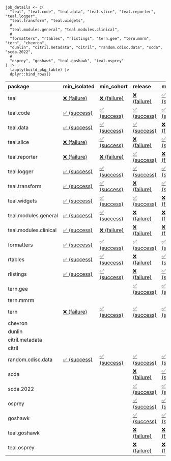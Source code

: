     job_details <- c(
      "teal", "teal.code", "teal.data", "teal.slice", "teal.reporter", "teal.logger",
      "teal.transform", "teal.widgets",
      #
      "teal.modules.general", "teal.modules.clinical",
      #
      "formatters", "rtables", "rlistings", "tern.gee", "tern.mmrm", "tern", "chevron",
      "dunlin", "citril.metadata", "citril", "random.cdisc.data", "scda", "scda.2022",
      #
      "osprey", "goshawk", "teal.goshawk", "teal.osprey"
    ) |> 
      lapply(build_pkg_table) |> 
      dplyr::bind_rows()

<table>
<colgroup>
<col style="width: 4%" />
<col style="width: 23%" />
<col style="width: 23%" />
<col style="width: 23%" />
<col style="width: 23%" />
</colgroup>
<thead>
<tr class="header">
<th style="text-align: left;">package</th>
<th style="text-align: left;">min_isolated</th>
<th style="text-align: left;">min_cohort</th>
<th style="text-align: left;">release</th>
<th style="text-align: left;">max</th>
</tr>
</thead>
<tbody>
<tr class="odd">
<td style="text-align: left;">teal</td>
<td
style="text-align: left;"><a href="https://github.com/insightsengineering/teal/actions/runs/8406659947/job/23020770136">❌
(failure)</a></td>
<td
style="text-align: left;"><a href="https://github.com/insightsengineering/teal/actions/runs/8406659947/job/23020770013">❌
(failure)</a></td>
<td
style="text-align: left;"><a href="https://github.com/insightsengineering/teal/actions/runs/8406659947/job/23020770181">❌
(failure)</a></td>
<td
style="text-align: left;"><a href="https://github.com/insightsengineering/teal/actions/runs/8406659947/job/23020770084">✅
(success)</a></td>
</tr>
<tr class="even">
<td style="text-align: left;">teal.code</td>
<td
style="text-align: left;"><a href="https://github.com/insightsengineering/teal.code/actions/runs/8406660744/job/23020772304">✅
(success)</a></td>
<td
style="text-align: left;"><a href="https://github.com/insightsengineering/teal.code/actions/runs/8406660744/job/23020772240">✅
(success)</a></td>
<td
style="text-align: left;"><a href="https://github.com/insightsengineering/teal.code/actions/runs/8406660744/job/23020772421">✅
(success)</a></td>
<td
style="text-align: left;"><a href="https://github.com/insightsengineering/teal.code/actions/runs/8406660744/job/23020772353">✅
(success)</a></td>
</tr>
<tr class="odd">
<td style="text-align: left;">teal.data</td>
<td
style="text-align: left;"><a href="https://github.com/insightsengineering/teal.data/actions/runs/8406662913/job/23020777152">✅
(success)</a></td>
<td
style="text-align: left;"><a href="https://github.com/insightsengineering/teal.data/actions/runs/8406662913/job/23020777038">✅
(success)</a></td>
<td
style="text-align: left;"><a href="https://github.com/insightsengineering/teal.data/actions/runs/8406662913/job/23020777247">✅
(success)</a></td>
<td
style="text-align: left;"><a href="https://github.com/insightsengineering/teal.data/actions/runs/8406662913/job/23020776921">❌
(failure)</a></td>
</tr>
<tr class="even">
<td style="text-align: left;">teal.slice</td>
<td
style="text-align: left;"><a href="https://github.com/insightsengineering/teal.slice/actions/runs/8406667150/job/23020785576">❌
(failure)</a></td>
<td
style="text-align: left;"><a href="https://github.com/insightsengineering/teal.slice/actions/runs/8406667150/job/23020785447">✅
(success)</a></td>
<td
style="text-align: left;"><a href="https://github.com/insightsengineering/teal.slice/actions/runs/8406667150/job/23020785632">❌
(failure)</a></td>
<td
style="text-align: left;"><a href="https://github.com/insightsengineering/teal.slice/actions/runs/8406667150/job/23020785505">✅
(success)</a></td>
</tr>
<tr class="odd">
<td style="text-align: left;">teal.reporter</td>
<td
style="text-align: left;"><a href="https://github.com/insightsengineering/teal.reporter/actions/runs/8406664798/job/23020780332">❌
(failure)</a></td>
<td
style="text-align: left;"><a href="https://github.com/insightsengineering/teal.reporter/actions/runs/8406664798/job/23020780302">❌
(failure)</a></td>
<td
style="text-align: left;"><a href="https://github.com/insightsengineering/teal.reporter/actions/runs/8406664798/job/23020780373">✅
(success)</a></td>
<td
style="text-align: left;"><a href="https://github.com/insightsengineering/teal.reporter/actions/runs/8406664798/job/23020780269">❌
(failure)</a></td>
</tr>
<tr class="even">
<td style="text-align: left;">teal.logger</td>
<td
style="text-align: left;"><a href="https://github.com/insightsengineering/teal.logger/actions/runs/8423571772/job/23065516656">✅
(success)</a></td>
<td
style="text-align: left;"><a href="https://github.com/insightsengineering/teal.logger/actions/runs/8423571772/job/23065516359">✅
(success)</a></td>
<td
style="text-align: left;"><a href="https://github.com/insightsengineering/teal.logger/actions/runs/8423571772/job/23065516952">✅
(success)</a></td>
<td
style="text-align: left;"><a href="https://github.com/insightsengineering/teal.logger/actions/runs/8423571772/job/23065515939">✅
(success)</a></td>
</tr>
<tr class="odd">
<td style="text-align: left;">teal.transform</td>
<td
style="text-align: left;"><a href="https://github.com/insightsengineering/teal.transform/actions/runs/8406665676/job/23020782490">✅
(success)</a></td>
<td
style="text-align: left;"><a href="https://github.com/insightsengineering/teal.transform/actions/runs/8406665676/job/23020782322">✅
(success)</a></td>
<td
style="text-align: left;"><a href="https://github.com/insightsengineering/teal.transform/actions/runs/8406665676/job/23020782408">❌
(failure)</a></td>
<td
style="text-align: left;"><a href="https://github.com/insightsengineering/teal.transform/actions/runs/8406665676/job/23020782225">✅
(success)</a></td>
</tr>
<tr class="even">
<td style="text-align: left;">teal.widgets</td>
<td
style="text-align: left;"><a href="https://github.com/insightsengineering/teal.widgets/actions/runs/8406675802/job/23020803626">✅
(success)</a></td>
<td
style="text-align: left;"><a href="https://github.com/insightsengineering/teal.widgets/actions/runs/8406675802/job/23020803571">✅
(success)</a></td>
<td
style="text-align: left;"><a href="https://github.com/insightsengineering/teal.widgets/actions/runs/8406675802/job/23020803691">✅
(success)</a></td>
<td
style="text-align: left;"><a href="https://github.com/insightsengineering/teal.widgets/actions/runs/8406675802/job/23020803520">❌
(failure)</a></td>
</tr>
<tr class="odd">
<td style="text-align: left;">teal.modules.general</td>
<td
style="text-align: left;"><a href="https://github.com/insightsengineering/teal.modules.general/actions/runs/8406660567/job/23020771875">✅
(success)</a></td>
<td
style="text-align: left;"><a href="https://github.com/insightsengineering/teal.modules.general/actions/runs/8406660567/job/23020771792">✅
(success)</a></td>
<td
style="text-align: left;"><a href="https://github.com/insightsengineering/teal.modules.general/actions/runs/8406660567/job/23020771833">❌
(failure)</a></td>
<td
style="text-align: left;"><a href="https://github.com/insightsengineering/teal.modules.general/actions/runs/8406660567/job/23020771749">❌
(failure)</a></td>
</tr>
<tr class="even">
<td style="text-align: left;">teal.modules.clinical</td>
<td
style="text-align: left;"><a href="https://github.com/insightsengineering/teal.modules.clinical/actions/runs/8406670744/job/23020792300">✅
(success)</a></td>
<td
style="text-align: left;"><a href="https://github.com/insightsengineering/teal.modules.clinical/actions/runs/8406670744/job/23020792211">❌
(failure)</a></td>
<td
style="text-align: left;"><a href="https://github.com/insightsengineering/teal.modules.clinical/actions/runs/8406670744/job/23020792346">❌
(failure)</a></td>
<td
style="text-align: left;"><a href="https://github.com/insightsengineering/teal.modules.clinical/actions/runs/8406670744/job/23020792257">❌
(failure)</a></td>
</tr>
<tr class="odd">
<td style="text-align: left;">formatters</td>
<td
style="text-align: left;"><a href="https://github.com/insightsengineering/formatters/actions/runs/8406667731/job/23020786735">✅
(success)</a></td>
<td
style="text-align: left;"><a href="https://github.com/insightsengineering/formatters/actions/runs/8406667731/job/23020786590">✅
(success)</a></td>
<td
style="text-align: left;"><a href="https://github.com/insightsengineering/formatters/actions/runs/8406667731/job/23020786831">✅
(success)</a></td>
<td
style="text-align: left;"><a href="https://github.com/insightsengineering/formatters/actions/runs/8406667731/job/23020786487">✅
(success)</a></td>
</tr>
<tr class="even">
<td style="text-align: left;">rtables</td>
<td
style="text-align: left;"><a href="https://github.com/insightsengineering/rtables/actions/runs/8406660190/job/23020770527">✅
(success)</a></td>
<td
style="text-align: left;"><a href="https://github.com/insightsengineering/rtables/actions/runs/8406660190/job/23020770568">✅
(success)</a></td>
<td
style="text-align: left;"><a href="https://github.com/insightsengineering/rtables/actions/runs/8406660190/job/23020770600">❌
(failure)</a></td>
<td
style="text-align: left;"><a href="https://github.com/insightsengineering/rtables/actions/runs/8406660190/job/23020770491">✅
(success)</a></td>
</tr>
<tr class="odd">
<td style="text-align: left;">rlistings</td>
<td
style="text-align: left;"><a href="https://github.com/insightsengineering/rlistings/actions/runs/8406663607/job/23020778137">✅
(success)</a></td>
<td
style="text-align: left;"><a href="https://github.com/insightsengineering/rlistings/actions/runs/8406663607/job/23020778070">✅
(success)</a></td>
<td
style="text-align: left;"><a href="https://github.com/insightsengineering/rlistings/actions/runs/8406663607/job/23020778218">❌
(failure)</a></td>
<td
style="text-align: left;"><a href="https://github.com/insightsengineering/rlistings/actions/runs/8406663607/job/23020777995">✅
(success)</a></td>
</tr>
<tr class="even">
<td style="text-align: left;">tern.gee</td>
<td style="text-align: left;"></td>
<td style="text-align: left;"></td>
<td
style="text-align: left;"><a href="https://github.com/insightsengineering/tern.gee/actions/runs/8406669648/job/23020790590">✅
(success)</a></td>
<td
style="text-align: left;"><a href="https://github.com/insightsengineering/tern.gee/actions/runs/8406669648/job/23020790443">✅
(success)</a></td>
</tr>
<tr class="odd">
<td style="text-align: left;">tern.mmrm</td>
<td style="text-align: left;"></td>
<td style="text-align: left;"></td>
<td style="text-align: left;"></td>
<td style="text-align: left;"></td>
</tr>
<tr class="even">
<td style="text-align: left;">tern</td>
<td
style="text-align: left;"><a href="https://github.com/insightsengineering/tern/actions/runs/8406664506/job/23020779531">❌
(failure)</a></td>
<td
style="text-align: left;"><a href="https://github.com/insightsengineering/tern/actions/runs/8406664506/job/23020779490">✅
(success)</a></td>
<td
style="text-align: left;"><a href="https://github.com/insightsengineering/tern/actions/runs/8406664506/job/23020779576">✅
(success)</a></td>
<td
style="text-align: left;"><a href="https://github.com/insightsengineering/tern/actions/runs/8406664506/job/23020779447">✅
(success)</a></td>
</tr>
<tr class="odd">
<td style="text-align: left;">chevron</td>
<td style="text-align: left;"></td>
<td style="text-align: left;"></td>
<td style="text-align: left;"></td>
<td style="text-align: left;"></td>
</tr>
<tr class="even">
<td style="text-align: left;">dunlin</td>
<td style="text-align: left;"></td>
<td style="text-align: left;"></td>
<td style="text-align: left;"></td>
<td style="text-align: left;"></td>
</tr>
<tr class="odd">
<td style="text-align: left;">citril.metadata</td>
<td style="text-align: left;"></td>
<td style="text-align: left;"></td>
<td style="text-align: left;"></td>
<td style="text-align: left;"></td>
</tr>
<tr class="even">
<td style="text-align: left;">citril</td>
<td style="text-align: left;"></td>
<td style="text-align: left;"></td>
<td style="text-align: left;"></td>
<td style="text-align: left;"></td>
</tr>
<tr class="odd">
<td style="text-align: left;">random.cdisc.data</td>
<td
style="text-align: left;"><a href="https://github.com/insightsengineering/random.cdisc.data/actions/runs/6918179803/job/18820148722">✅
(success)</a></td>
<td
style="text-align: left;"><a href="https://github.com/insightsengineering/random.cdisc.data/actions/runs/6918179803/job/18820148682">✅
(success)</a></td>
<td
style="text-align: left;"><a href="https://github.com/insightsengineering/random.cdisc.data/actions/runs/6918179803/job/18820148802">✅
(success)</a></td>
<td
style="text-align: left;"><a href="https://github.com/insightsengineering/random.cdisc.data/actions/runs/6918179803/job/18820148771">✅
(success)</a></td>
</tr>
<tr class="even">
<td style="text-align: left;">scda</td>
<td style="text-align: left;"></td>
<td style="text-align: left;"></td>
<td
style="text-align: left;"><a href="https://github.com/insightsengineering/scda/actions/runs/8406663725/job/23020778241">❌
(failure)</a></td>
<td
style="text-align: left;"><a href="https://github.com/insightsengineering/scda/actions/runs/8406663725/job/23020778186">✅
(success)</a></td>
</tr>
<tr class="odd">
<td style="text-align: left;">scda.2022</td>
<td style="text-align: left;"></td>
<td style="text-align: left;"></td>
<td
style="text-align: left;"><a href="https://github.com/insightsengineering/scda.2022/actions/runs/7155434116/job/19484043509">✅
(success)</a></td>
<td
style="text-align: left;"><a href="https://github.com/insightsengineering/scda.2022/actions/runs/7155434116/job/19484043347">✅
(success)</a></td>
</tr>
<tr class="even">
<td style="text-align: left;">osprey</td>
<td style="text-align: left;"></td>
<td style="text-align: left;"></td>
<td
style="text-align: left;"><a href="https://github.com/insightsengineering/osprey/actions/runs/8406673551/job/23020798979">✅
(success)</a></td>
<td
style="text-align: left;"><a href="https://github.com/insightsengineering/osprey/actions/runs/8406673551/job/23020798931">✅
(success)</a></td>
</tr>
<tr class="odd">
<td style="text-align: left;">goshawk</td>
<td style="text-align: left;"></td>
<td style="text-align: left;"></td>
<td
style="text-align: left;"><a href="https://github.com/insightsengineering/goshawk/actions/runs/8406667971/job/23020786839">✅
(success)</a></td>
<td
style="text-align: left;"><a href="https://github.com/insightsengineering/goshawk/actions/runs/8406667971/job/23020787018">✅
(success)</a></td>
</tr>
<tr class="even">
<td style="text-align: left;">teal.goshawk</td>
<td style="text-align: left;"></td>
<td style="text-align: left;"></td>
<td
style="text-align: left;"><a href="https://github.com/insightsengineering/teal.goshawk/actions/runs/8406667476/job/23020786246">❌
(failure)</a></td>
<td
style="text-align: left;"><a href="https://github.com/insightsengineering/teal.goshawk/actions/runs/8406667476/job/23020786138">❌
(failure)</a></td>
</tr>
<tr class="odd">
<td style="text-align: left;">teal.osprey</td>
<td style="text-align: left;"></td>
<td style="text-align: left;"></td>
<td
style="text-align: left;"><a href="https://github.com/insightsengineering/teal.osprey/actions/runs/8406672002/job/23020795523">❌
(failure)</a></td>
<td
style="text-align: left;"><a href="https://github.com/insightsengineering/teal.osprey/actions/runs/8406672002/job/23020795371">❌
(failure)</a></td>
</tr>
</tbody>
</table>
